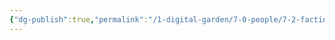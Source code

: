 ```yaml
---
{"dg-publish":true,"permalink":"/1-digital-garden/7-0-people/7-2-factions/7-12-ministry-of-magic/"}
---
```


